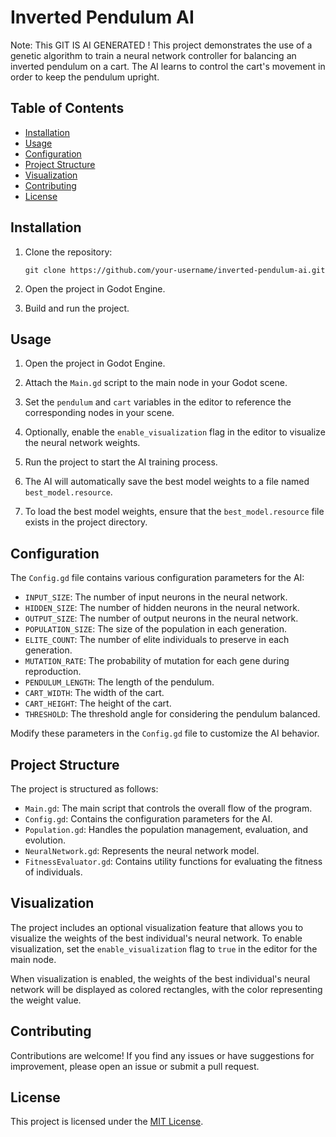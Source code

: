# Inverted Pendulum AI

Note: This GIT IS AI GENERATED !
This project demonstrates the use of a genetic algorithm to train a neural network controller for balancing an inverted pendulum on a cart. The AI learns to control the cart's movement in order to keep the pendulum upright.

## Table of Contents
- [Installation](#installation)
- [Usage](#usage)
- [Configuration](#configuration)
- [Project Structure](#project-structure)
- [Visualization](#visualization)
- [Contributing](#contributing)
- [License](#license)

## Installation

1. Clone the repository:
   ```
   git clone https://github.com/your-username/inverted-pendulum-ai.git
   ```

2. Open the project in Godot Engine.

3. Build and run the project.

## Usage

1. Open the project in Godot Engine.

2. Attach the `Main.gd` script to the main node in your Godot scene.

3. Set the `pendulum` and `cart` variables in the editor to reference the corresponding nodes in your scene.

4. Optionally, enable the `enable_visualization` flag in the editor to visualize the neural network weights.

5. Run the project to start the AI training process.

6. The AI will automatically save the best model weights to a file named `best_model.resource`.

7. To load the best model weights, ensure that the `best_model.resource` file exists in the project directory.

## Configuration

The `Config.gd` file contains various configuration parameters for the AI:

- `INPUT_SIZE`: The number of input neurons in the neural network.
- `HIDDEN_SIZE`: The number of hidden neurons in the neural network.
- `OUTPUT_SIZE`: The number of output neurons in the neural network.
- `POPULATION_SIZE`: The size of the population in each generation.
- `ELITE_COUNT`: The number of elite individuals to preserve in each generation.
- `MUTATION_RATE`: The probability of mutation for each gene during reproduction.
- `PENDULUM_LENGTH`: The length of the pendulum.
- `CART_WIDTH`: The width of the cart.
- `CART_HEIGHT`: The height of the cart.
- `THRESHOLD`: The threshold angle for considering the pendulum balanced.

Modify these parameters in the `Config.gd` file to customize the AI behavior.

## Project Structure

The project is structured as follows:

- `Main.gd`: The main script that controls the overall flow of the program.
- `Config.gd`: Contains the configuration parameters for the AI.
- `Population.gd`: Handles the population management, evaluation, and evolution.
- `NeuralNetwork.gd`: Represents the neural network model.
- `FitnessEvaluator.gd`: Contains utility functions for evaluating the fitness of individuals.

## Visualization

The project includes an optional visualization feature that allows you to visualize the weights of the best individual's neural network. To enable visualization, set the `enable_visualization` flag to `true` in the editor for the main node.

When visualization is enabled, the weights of the best individual's neural network will be displayed as colored rectangles, with the color representing the weight value.

## Contributing

Contributions are welcome! If you find any issues or have suggestions for improvement, please open an issue or submit a pull request.

## License

This project is licensed under the [MIT License](LICENSE).
